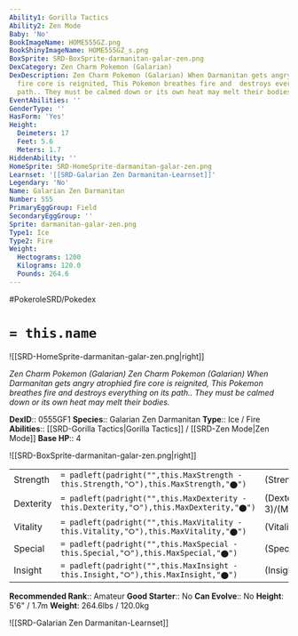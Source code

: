 ```yaml
---
Ability1: Gorilla Tactics
Ability2: Zen Mode
Baby: 'No'
BookImageName: HOME555GZ.png
BookShinyImageName: HOME555GZ_s.png
BoxSprite: SRD-BoxSprite-darmanitan-galar-zen.png
DexCategory: Zen Charm Pokemon (Galarian)
DexDescription: Zen Charm Pokemon (Galarian) When Darmanitan gets angry  atrophied
  fire core is reignited, This Pokemon breathes fire and  destroys everything on its
  path.. They must be calmed down or its own heat may melt their bodies.
EventAbilities: ''
GenderType: ''
HasForm: 'Yes'
Height:
  Deimeters: 17
  Feet: 5.6
  Meters: 1.7
HiddenAbility: ''
HomeSprite: SRD-HomeSprite-darmanitan-galar-zen.png
Learnset: '[[SRD-Galarian Zen Darmanitan-Learnset]]'
Legendary: 'No'
Name: Galarian Zen Darmanitan
Number: 555
PrimaryEggGroup: Field
SecondaryEggGroup: ''
Sprite: darmanitan-galar-zen.png
Type1: Ice
Type2: Fire
Weight:
  Hectograms: 1200
  Kilograms: 120.0
  Pounds: 264.6
---
```


#PokeroleSRD/Pokedex

# `= this.name`

![[SRD-HomeSprite-darmanitan-galar-zen.png|right]]

*Zen Charm Pokemon (Galarian)*
*Zen Charm Pokemon (Galarian) When Darmanitan gets angry  atrophied fire core is reignited, This Pokemon breathes fire and  destroys everything on its path.. They must be calmed down or its own heat may melt their bodies.*

**DexID**:: 0555GF1
**Species**:: Galarian Zen Darmanitan
**Type**:: Ice / Fire
**Abilities**:: [[SRD-Gorilla Tactics|Gorilla Tactics]] / [[SRD-Zen Mode|Zen Mode]]
**Base HP**:: 4

![[SRD-BoxSprite-darmanitan-galar-zen.png|right]]

|           |                                                                                        |                                          |
| --------- | -------------------------------------------------------------------------------------- | ---------------------------------------- |
| Strength  | `= padleft(padright("",this.MaxStrength - this.Strength,"⭘"),this.MaxStrength,"⬤")`    | (Strength::4)/(MaxStrength::8)   |
| Dexterity | `= padleft(padright("",this.MaxDexterity - this.Dexterity,"⭘"),this.MaxDexterity,"⬤")` | (Dexterity:: 3)/(MaxDexterity::7) |
| Vitality  | `= padleft(padright("",this.MaxVitality - this.Vitality,"⭘"),this.MaxVitality,"⬤")`    | (Vitality::2)/(MaxVitality::4)   |
| Special   | `= padleft(padright("",this.MaxSpecial - this.Special,"⭘"),this.MaxSpecial,"⬤")`       | (Special::1)/(MaxSpecial::3)     |
| Insight   | `= padleft(padright("",this.MaxInsight - this.Insight,"⭘"),this.MaxInsight,"⬤")`       | (Insight::2)/(MaxInsight::4)     |

**Recommended Rank**:: Amateur
**Good Starter**:: No
**Can Evolve**:: No
**Height**: 5'6" / 1.7m
**Weight**: 264.6lbs / 120.0kg

![[SRD-Galarian Zen Darmanitan-Learnset]]